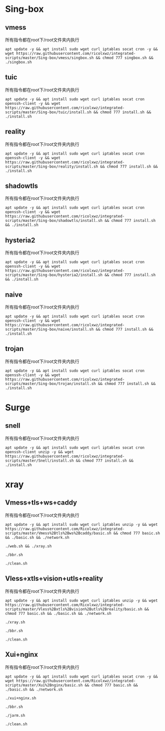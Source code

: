 # Sing-box

## vmess
所有指令都在root下/root文件夹内执行
```
apt update -y && apt install sudo wget curl iptables socat cron -y && wget https://raw.githubusercontent.com/ricolxwz/integrated-scripts/master/Sing-box/vmess/singbox.sh && chmod 777 singbox.sh && ./singbox.sh
```

## tuic
所有指令都在root下/root文件夹内执行
```
apt update -y && apt install sudo wget curl iptables socat cron openssh-client -y && wget https://raw.githubusercontent.com/ricolxwz/integrated-scripts/master/Sing-box/tuic/install.sh && chmod 777 install.sh && ./install.sh
```

## reality
所有指令都在root下/root文件夹内执行
```
apt update -y && apt install sudo wget curl iptables socat cron openssh-client -y && wget https://raw.githubusercontent.com/ricolxwz/integrated-scripts/master/Sing-box/reality/install.sh && chmod 777 install.sh && ./install.sh
```

## shadowtls
所有指令都在root下/root文件夹内执行
```
apt update -y && apt install sudo wget curl iptables socat cron openssh-client -y && wget https://raw.githubusercontent.com/ricolxwz/integrated-scripts/master/Sing-box/shadowtls/install.sh && chmod 777 install.sh && ./install.sh
```

## hysteria2
所有指令都在root下/root文件夹内执行
```
apt update -y && apt install sudo wget curl iptables socat cron openssh-client -y && wget https://raw.githubusercontent.com/ricolxwz/integrated-scripts/master/Sing-box/hysteria2/install.sh && chmod 777 install.sh && ./install.sh
```

## naive
所有指令都在root下/root文件夹内执行
```
apt update -y && apt install sudo wget curl iptables socat cron openssh-client -y && wget https://raw.githubusercontent.com/ricolxwz/integrated-scripts/master/Sing-box/naive/install.sh && chmod 777 install.sh && ./install.sh
```

## trojan
所有指令都在root下/root文件夹内执行
```
apt update -y && apt install sudo wget curl iptables socat cron openssh-client -y && wget https://raw.githubusercontent.com/ricolxwz/integrated-scripts/master/Sing-box/trojan/install.sh && chmod 777 install.sh && ./install.sh
```

# Surge

## snell
所有指令都在root下/root文件夹内执行
```
apt update -y && apt install sudo wget curl iptables socat cron openssh-client unzip -y && wget https://raw.githubusercontent.com/ricolxwz/integrated-scripts/master/Snell/install.sh && chmod 777 install.sh && ./install.sh
```

# xray

## Vmess+tls+ws+caddy
所有指令都在root下/root文件夹内执行
```
apt update -y && apt install sudo wget curl iptables unzip -y && wget https://raw.githubusercontent.com/Ricolxwz/integrated-scripts/master/Vmess%2Btls%2Bws%2Bcaddy/basic.sh && chmod 777 basic.sh && ./basic.sh && ./network.sh
```
```
./web.sh && ./xray.sh
```
```
./bbr.sh
```
```
./clean.sh
```
## Vless+xtls+vision+utls+reality
所有指令都在root下/root文件夹内执行
```
apt update -y && apt install sudo wget curl iptables unzip -y && wget https://raw.githubusercontent.com/Ricolxwz/integrated-scripts/master/Vless%2Bxtls%2Bvision%2Butls%2Breality/basic.sh && chmod 777 basic.sh && ./basic.sh && ./network.sh
```
```
./xray.sh
```
```
./bbr.sh
```
```
./clean.sh
```
## Xui+nginx
所有指令都在root下/root文件夹内执行
```
apt update -y && apt install sudo wget curl iptables socat cron -y && wget https://raw.githubusercontent.com/Ricolxwz/integrated-scripts/master/Xui%2Bnginx/basic.sh && chmod 777 basic.sh && ./basic.sh && ./network.sh
```
```
./xui+nginx.sh
```
```
./bbr.sh
```
```
./jarm.sh
```
```
./clean.sh
```
